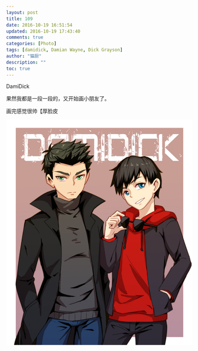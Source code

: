```yaml
---
layout: post
title: 109
date: 2016-10-19 16:51:54
updated: 2016-10-19 17:43:40
comments: true
categories: [Photo]
tags: [damidick, Damian Wayne, Dick Grayson]
author: "猫厨"
description: ""
toc: true
---
```


<p>DamiDick</p> 
<p>果然我都是一段一段的，又开始画小朋友了。</p> 
<p>画完感觉很帅【厚脸皮</p>

![](https://raw.githubusercontent.com/alicewish/meowchain247/master/img_cVZNdzJtQk9JV2R1WlRIMHJ4cGJsK29ZZG5tSWhBNGRiRFA0eDN5L0hGcFFxVWJCcmRIZ3pnPT0.jpg)